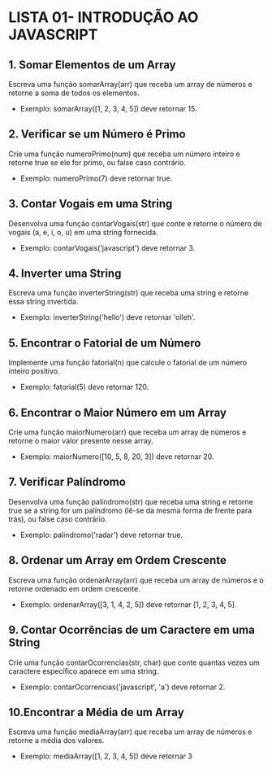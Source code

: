 # LISTA 01- INTRODUÇÃO AO JAVASCRIPT

## 1. Somar Elementos de um Array
 Escreva uma função somarArray(arr) que receba um array de números e
 retorne a soma de todos os elementos.
 - Exemplo: somarArray([1, 2, 3, 4, 5]) deve retornar 15.
   
## 2. Verificar se um Número é Primo
 Crie uma função numeroPrimo(num) que receba um número inteiro e
 retorne true se ele for primo, ou false caso contrário.
 - Exemplo: numeroPrimo(7) deve retornar true.
 
## 3. Contar Vogais em uma String
 Desenvolva uma função contarVogais(str) que conte e retorne o número de
 vogais (a, e, i, o, u) em uma string fornecida.
 - Exemplo: contarVogais('javascript') deve retornar 3.
 
## 4. Inverter uma String
 Escreva uma função inverterString(str) que receba uma string e retorne
 essa string invertida.
 - Exemplo: inverterString('hello') deve retornar 'olleh'.
 
 ## 5. Encontrar o Fatorial de um Número
 Implemente uma função fatorial(n) que calcule o fatorial de um número
 inteiro positivo.
 - Exemplo: fatorial(5) deve retornar 120.
 
 ## 6. Encontrar o Maior Número em um Array
 Crie uma função maiorNumero(arr) que receba um array de números e
 retorne o maior valor presente nesse array.
 - Exemplo: maiorNumero([10, 5, 8, 20, 3]) deve retornar 20.
 
 ## 7. Verificar Palíndromo
 Desenvolva uma função palindromo(str) que receba uma string e retorne
 true se a string for um palíndromo (lê-se da mesma forma de frente para
 trás), ou false caso contrário.
 - Exemplo: palindromo('radar') deve retornar true.
 
 ## 8. Ordenar um Array em Ordem Crescente
 Escreva uma função ordenarArray(arr) que receba um array de números e
 o retorne ordenado em ordem crescente.
 - Exemplo: ordenarArray([3, 1, 4, 2, 5]) deve retornar [1, 2, 3, 4, 5].
 
 ## 9. Contar Ocorrências de um Caractere em uma String
 Crie uma função contarOcorrencias(str, char) que conte quantas vezes um
 caractere específico aparece em uma string.
 - Exemplo: contarOcorrencias('javascript', 'a') deve retornar 2.
 
 ## 10.Encontrar a Média de um Array
 Escreva uma função mediaArray(arr) que receba um array de números e
 retorne a média dos valores.
 - Exemplo: mediaArray([1, 2, 3, 4, 5]) deve retornar 3
